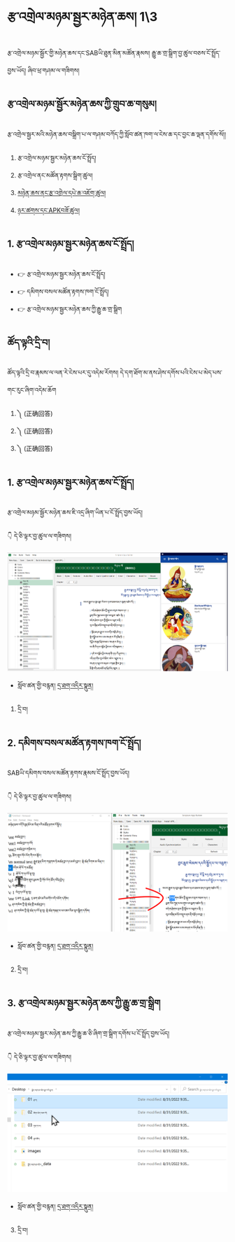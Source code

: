 # རྩ་འགྲེལ་མཉམ་སྦྱར་མཉེན་ཆས། 1\3

རྩ་འགྲེལ་མཉམ་སྦྱོར་གྱི་མཉེན་ཆས་དང་SABཡི་ཐུན་མིན་མཚོན་རྣམས། རྒྱུ་ཆ་གྲ་སྒྲིག་བྱ་ཚུལ་བཅས་ངོ་སྤྲོད་བྱས་ཡོད། ཞིབ་ཕྲ་གཤམ་ལ་གཟིགས།

## རྩ་འགྲེལ་མཉམ་སྦྱོར་མཉེན་ཆས་ཀྱི་གྲུབ་ཆ་གསུམ།

རྩ་འགྲེལ་སྦྱར་མའི་མཉེན་ཆས་བསྒྲིག་པ་ལ་གཤམ་བཀོད་ཀྱི་སློབ་ཚན་ཁག་ལ་ངེས་ཆ་དང་བྱང་ཆ་ལྡན་དགོས་སོ།།

1. རྩ་འགྲེལ་མཉམ་སྦྱར་མཉེན་ཆས་ངོ་སྤྲོད།
2. རྩ་འགྲེལ་ནང་མཚོན་རྟགས་སྒྲིག་ཚུལ།
3. [མཉེན་ཆས་ནང་རྩ་འགྲེལ་དཔེ་ཆ་འཇོག་ཚུལ།]()
4. [ཉར་ཚགས་དང་APKབཟོ་ཚུལ།]()
## 1. རྩ་འགྲེལ་མཉམ་སྦྱར་མཉེན་ཆས་ངོ་སྤྲོད།

- 👉 རྩ་འགྲེལ་མཉམ་སྦྱར་མཉེན་ཆས་ངོ་སྤྲོད།
- 👉 དམིགས་བསལ་མཚོན་རྟགས་ཁག་ངོ་སྤྲོད།
- 👉 རྩ་འགྲེལ་མཉམ་སྦྱར་མཉེན་ཆས་ཀྱི་རྒྱུ་ཆ་གྲ་སྒྲིག

## ཚོད་ལྟའི་དྲི་བ།

ཚོད་ལྟའི་དྲི་བ་རྣམས་ལ་ལན་རེ་ངེས་པར་དུ་འདེམ་རོགས། དེ་དག་ཐོག་མ་ནས་ཤེས་དགོས་པའི་ངེས་པ་མེད་པས་གང་རུང་ཞིག་འདེམ་ཆོག

1. ༽ (正确回答)
2. ༽ (正确回答)
3. ༽ (正确回答)

## 1. རྩ་འགྲེལ་མཉམ་སྦྱར་མཉེན་ཆས་ངོ་སྤྲོད།

རྩ་འགྲེལ་མཉམ་སྦྱོར་མཉེན་ཆས་ཇི་འདྲ་ཞིག་ཡིན་པ་ངོ་སྤྲོད་བྱས་ཡོད།

👇 དེ་ཅི་ལྟར་བྱ་ཚུལ་ལ་གཟིགས།

![800](images/000001.png)


- སློབ་ཚན་གྱི་བརྙན། [དྲ་ཐག་འདིར་སྣུན།]()


1. དྲི་བ། 
## 2. དམིགས་བསལ་མཚོན་རྟགས་ཁག་ངོ་སྤྲོད།

SABཡི་དམིགས་བསལ་མཚོན་རྟགས་རྣམས་ངོ་སྤྲོད་བྱས་ཡོད།

👇 དེ་ཅི་ལྟར་བྱ་ཚུལ་ལ་གཟིགས།

![800](images/000002.png)


- སློབ་ཚན་གྱི་བརྙན། [དྲ་ཐག་འདིར་སྣུན།]()

2. དྲི་བ། 

## 3. རྩ་འགྲེལ་མཉམ་སྦྱར་མཉེན་ཆས་ཀྱི་རྒྱུ་ཆ་གྲ་སྒྲིག

རྩ་འགྲེལ་མཉམ་སྦྱར་མཉེན་ཆས་ཀྱི་རྒྱུ་ཆ་ཅི་ཞིག་གྲ་སྒྲིག་དགོས་པ་ངོ་སྤྲོད་བྱས་ཡོད།

👇 དེ་ཅི་ལྟར་བྱ་ཚུལ་ལ་གཟིགས།

![800](images/000003.png)
 

- སློབ་ཚན་གྱི་བརྙན། [དྲ་ཐག་འདིར་སྣུན།]()


3. དྲི་བ། 